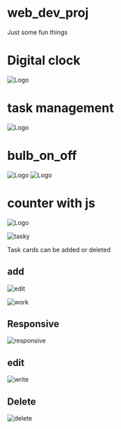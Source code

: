 # web_dev_proj
Just some fun things

# Digital clock
![Logo](https://user-images.githubusercontent.com/84318379/216958780-61e6a162-4cd6-4f9b-8c60-584f693892db.png)

# task management
![Logo](https://user-images.githubusercontent.com/84318379/218293392-31e8a2c2-71d0-4eb1-8e62-263995d1e040.png)

# bulb_on_off
![Logo](https://user-images.githubusercontent.com/84318379/216959857-cc91c0da-32b1-4b1d-8ca9-0b712decadea.png)
![Logo](https://user-images.githubusercontent.com/84318379/216960041-593dedc4-931f-4330-a21d-c7fec9c1bc80.png)

# counter with js
![Logo](https://user-images.githubusercontent.com/84318379/216959676-17e22a0b-855b-4f24-b79f-df49f729bc98.png)


![tasky](https://user-images.githubusercontent.com/84318379/137151373-a80f0da1-3515-42c7-b6c7-4d550c025fbe.png)

Task cards can be added or deleted

 add
----
![edit](https://user-images.githubusercontent.com/84318379/137151717-ef525fd5-0a19-4d00-a963-da808f31efbe.png)

![work](https://user-images.githubusercontent.com/84318379/137151885-006f0691-ae86-4f6f-887f-7bdd5c8cd8a8.png)

 Responsive
----------

![responsive](https://user-images.githubusercontent.com/84318379/137152097-2bddb0be-18c5-4c39-bc3b-80a655df4b90.png)

edit
-----
![write](https://user-images.githubusercontent.com/84318379/137152268-bcb53802-1fe5-4dad-8ab8-2a1cc50c7515.png)

Delete
-----
![delete](https://user-images.githubusercontent.com/84318379/137152414-27d0b721-2fca-472f-aa03-ddac881761a2.png)
